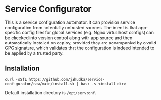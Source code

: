 # Service Configurator

This is a service configuration automator. It can provision service configuration
from potentially untrusted sources. The intent is that app-specific config files
for global services (e.g. Nginx virtualhost configs) can be checked into version
control along with app source and then automatically installed on deploy, provided
they are accompanied by a valid GPG signature, which validates that the configuration
is indeed intended to be applied by a trusted party.

## Installation

```shell
curl -sSfL https://github.com/jahudka/service-configurator/raw/main/install.sh | bash -s <install dir>
```

Default installation directory is `/opt/servconf`.
